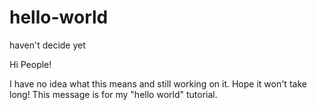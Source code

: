# hello-world
haven't decide yet

Hi People!

I have no idea what this means and still working on it. Hope it won't take long!
This message is for my "hello world" tutorial.
